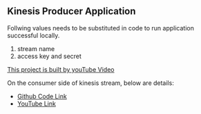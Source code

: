 ## Kinesis Producer Application

Follwing values needs to be substituted in code to run application successful locally.
1. stream name
2. access key and secret 

[This project is built by youTube Video](https://www.youtube.com/watch?v=05yauiKMWBM&list=PLLv1Hn1N3bRwhRLFm37JGCgkcI8wWtQ-a&index=4)

On the consumer side of kinesis stream, below are details:
* [Github Code Link](https://github.com/rituAgr/KinesisConsumerLambda)
* [YouTube Link](https://www.youtube.com/watch?v=G9nSwSd64RU&t=649s)
